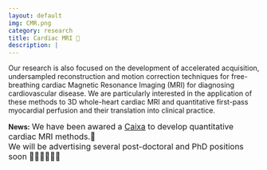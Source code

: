 ```yaml
---
layout: default
img: CMR.png
category: research
title: Cardiac MRI 🧲
description: |
---
```

  Our research is also focused on the development of accelerated acquisition, undersampled reconstruction and motion correction techniques for free-breathing cardiac Magnetic Resonance Imaging (MRI) for diagnosing cardiovascular disease. We are particularly interested in the application of these methods to 3D whole-heart cardiac MRI and quantitative first-pass myocardial perfusion and their translation into clinical practice.
 

**News:** <font size="3"> We have been awared a [Caixa](https://cordis.europa.eu/project/id/867450) to develop quantitative cardiac MRI methods.🎉 </font>  <br />
<font size="3"> We will be advertising several post-doctoral and PhD positions soon 👩🏽‍⚕️👩🏻‍💻 </font> 
